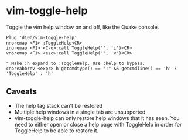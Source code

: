 vim-toggle-help
===============

Toggle the vim help window on and off, like the Quake console.

    Plug 'd10n/vim-toggle-help'
    nnoremap <F1> :ToggleHelp<CR>
    inoremap <F1> <C-o>:call ToggleHelp('', 'i')<CR>
    vnoremap <F1> <esc>:call ToggleHelp('', 'v')<CR>

    " Make :h expand to :ToggleHelp. Use :help to bypass.
    cnoreabbrev <expr> h getcmdtype() == ":" && getcmdline() == 'h' ? 'ToggleHelp' : 'h'

## Caveats

 * The help tag stack can't be restored
 * Multiple help windows in a single tab are unsupported
 * vim-toggle-help can only restore help windows that it has seen. You need to either open or close a help page with ToggleHelp in order for ToggleHelp to be able to restore it.

